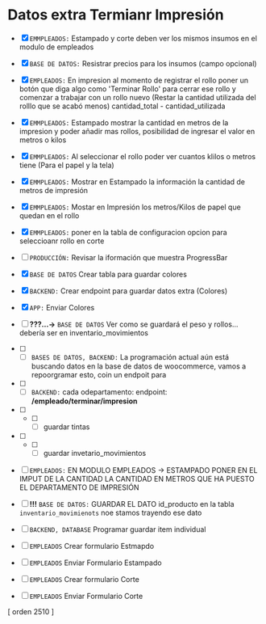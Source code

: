# Datos extra Termianr Impresión

- [X] `EMMPLEADOS:`  Estampado y corte deben ver los mismos insumos en el modulo de empleados
- [X] `BASE DE DATOS:` Resistrar precios para los insumos (campo opcional)
- [X] `EMPLEADOS:` En impresion al momento de registrar el rollo poner un botón que diga algo como 'Terminar Rollo' para cerrar ese rollo y comenzar a trabajar con un rollo nuevo (Restar la cantidad utilizada del rolllo que se acabó menos) cantidad_total - cantidad_utilizada
- [X] `EMMPLEADOS:` Estampado mostrar la cantidad en metros de la impresion y poder añadir mas rollos, posibilidad de ingresar el valor en metros o kilos
- [X] `EMMPLEADOS:` Al seleccionar el rollo poder ver cuantos klilos o metros tiene (Para el papel y la tela)
- [X] `EMMPLEADOS:` Mostrar en Estampado la información la cantidad de metros de impresión
- [X] `EMMPLEADOS:` Mostar en Impresión los metros/Kilos de papel que quedan en el rollo
- [X] `EMMPLEADOS:` poner en la tabla de configuracion opcion para seleccioanr rollo en corte
- [ ] `PRODUCCIÓN:` Revisar la iformación que muestra ProgressBar


- [X] `BASE DE DATOS` Crear tabla para guardar colores
- [X] `BACKEND:` Crear endpoint para guardar datos extra (Colores)
- [X] `APP:` Enviar Colores

- [ ] **???...->** `BASE DE DATOS` Ver como se guardará el peso y rollos... debería ser en inventario_movimientos
- [ ]
  - [ ] `BASES DE DATOS, BACKEND:` La programación actual aún está buscando datos en la base de datos de woocommerce, vamos a repoorgramar esto, coin un endpoit para
- [ ]
  - [ ] `BACKEND:` cada odepartamento: endpoint: **/empleado/terminar/impresion**
- [ ]
  - [ ]
    - [ ] guardar tintas
- [ ]
  - [ ]
    - [ ] guardar invetario_movimientos
- [ ] `EMPLEADOS:` EN MODULO EMPLEADOS -> ESTAMPADO PONER EN EL IMPUT DE LA CANTIDAD LA CANTIDAD EN METROS QUE HA PUESTO EL DEPARTAMENTO DE IMPRESIÓN
- [ ] **!!!** `BASE DE DATOS:` GUARDAR EL DATO id_producto en la tabla `inventario_movimienots` noe stamos trayendo ese dato
- [ ] `BACKEND, DATABASE` Programar guardar item individual
- [ ] `EMPLEADOS` Crear formulario Estmapdo
- [ ] `EMPLEADOS` Enviar Formulario Estampado
- [ ] `EMPLEADOS` Crear formulario Corte
- [ ] `EMPLEADOS` Enviar Formulario Corte

[ orden 2510 ]
